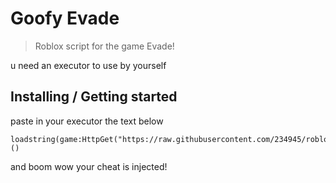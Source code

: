 # Goofy Evade
> Roblox script for the game Evade!

u need an executor to use by yourself

## Installing / Getting started

paste in your executor the text below

```
loadstring(game:HttpGet("https://raw.githubusercontent.com/234945/roblox/main/evade.lua"))()
```

and boom wow your cheat is injected!
